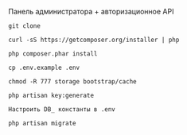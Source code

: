 Панель администратора + авторизационное API

```
git clone

curl -sS https://getcomposer.org/installer | php

php composer.phar install

cp .env.example .env

chmod -R 777 storage bootstrap/cache

php artisan key:generate

Настроить DB_ константы в .env

php artisan migrate
```